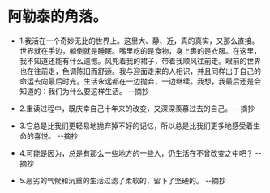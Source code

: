 # 阿勒泰的角落。

- 1.我活在一个奇妙无比的世界上。这里大、静、近，真的真实，又那么直接。世界就在手边，躺倒就是睡眠。嘴里吃的是食物，身上裹的是衣服。在这里，我不知道还能有什么遗憾。风兜着我的裙子，带着我顺风往前走。眼前的世界也在往前走，色调陈旧而舒适。我与迎面走来的人相识，并且同样出于自己的命运去向最后时光。生活永远都在一边抛弃，一边继续。我想，我最后还是会知道的：我们为什么要这样生活。 --摘抄

- 2.重读过程中，既庆幸自己十年来的改变，又深深羡慕过去的自己。 --摘抄

- 3.它总是比我们更轻易地抛弃掉不好的记忆，所以总是比我们更多地感受着生命的喜悦。 --摘抄

- 4.可能是因为，总是有那么一些地方的一些人，仍生活在不曾改变之中吧？ --摘抄

- 5.恶劣的气候和沉重的生活过滤了柔软的，留下了坚硬的。 --摘抄
